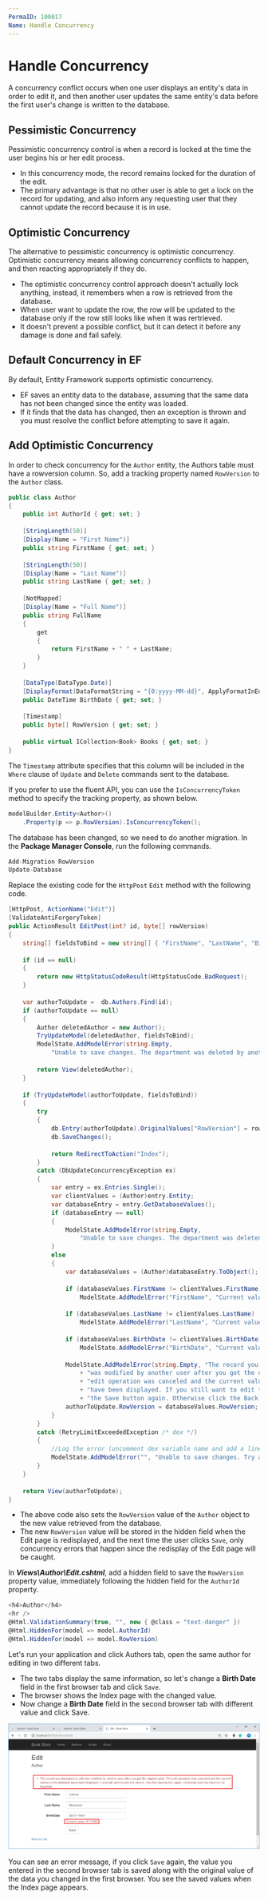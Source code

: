 ```yaml
---
PermaID: 100017
Name: Handle Concurrency
---
```


# Handle Concurrency

A concurrency conflict occurs when one user displays an entity's data in order to edit it, and then another user updates the same entity's data before the first user's change is written to the database. 

## Pessimistic Concurrency

Pessimistic concurrency control is when a record is locked at the time the user begins his or her edit process.  

 - In this concurrency mode, the record remains locked for the duration of the edit.  
 - The primary advantage is that no other user is able to get a lock on the record for updating, and also inform any requesting user that they cannot update the record because it is in use.

## Optimistic Concurrency

The alternative to pessimistic concurrency is optimistic concurrency. Optimistic concurrency means allowing concurrency conflicts to happen, and then reacting appropriately if they do.

 - The optimistic concurrency control approach doesn't actually lock anything, instead, it remembers when a row is retrieved from the database. 
 - When user want to update the row, the row will be updated to the database only if the row still looks like when it was rertrieved. 
 - It doesn't prevent a possible conflict, but it can detect it before any damage is done and fail safely. 

## Default Concurrency in EF

By default, Entity Framework supports optimistic concurrency. 

 - EF saves an entity data to the database, assuming that the same data has not been changed since the entity was loaded. 
 - If it finds that the data has changed, then an exception is thrown and you must resolve the conflict before attempting to save it again.

## Add Optimistic Concurrency

In order to check concurrency for the `Author` entity, the Authors table must have a rowversion column. So, add a tracking property named `RowVersion` to the `Author` class.

```csharp
public class Author
{
    public int AuthorId { get; set; }

    [StringLength(50)]
    [Display(Name = "First Name")]
    public string FirstName { get; set; }

    [StringLength(50)]
    [Display(Name = "Last Name")]
    public string LastName { get; set; }

    [NotMapped]
    [Display(Name = "Full Name")]
    public string FullName
    {
        get
        {
            return FirstName + " " + LastName;
        }
    }

    [DataType(DataType.Date)]
    [DisplayFormat(DataFormatString = "{0:yyyy-MM-dd}", ApplyFormatInEditMode = true)]
    public DateTime BirthDate { get; set; }

    [Timestamp]
    public byte[] RowVersion { get; set; }

    public virtual ICollection<Book> Books { get; set; }
}
```

The `Timestamp` attribute specifies that this column will be included in the `Where` clause of `Update` and `Delete` commands sent to the database. 

If you prefer to use the fluent API, you can use the `IsConcurrencyToken` method to specify the tracking property, as shown below.

```csharp
modelBuilder.Entity<Author>()
    .Property(p => p.RowVersion).IsConcurrencyToken();
```

The database has been changed, so we need to do another migration. In the **Package Manager Console**, run the following commands.

```csharp
Add-Migration RowVersion
Update-Database
``` 

Replace the existing code for the `HttpPost` `Edit` method with the following code.

```csharp
[HttpPost, ActionName("Edit")]
[ValidateAntiForgeryToken]
public ActionResult EditPost(int? id, byte[] rowVersion)
{
    string[] fieldsToBind = new string[] { "FirstName", "LastName", "BirthDate" };

    if (id == null)
    {
        return new HttpStatusCodeResult(HttpStatusCode.BadRequest);
    }

    var authorToUpdate =  db.Authors.Find(id);
    if (authorToUpdate == null)
    {
        Author deletedAuthor = new Author();
        TryUpdateModel(deletedAuthor, fieldsToBind);
        ModelState.AddModelError(string.Empty,
            "Unable to save changes. The department was deleted by another user.");

        return View(deletedAuthor);
    }

    if (TryUpdateModel(authorToUpdate, fieldsToBind))
    {
        try
        {
            db.Entry(authorToUpdate).OriginalValues["RowVersion"] = rowVersion;
            db.SaveChanges();

            return RedirectToAction("Index");
        }
        catch (DbUpdateConcurrencyException ex)
        {
            var entry = ex.Entries.Single();
            var clientValues = (Author)entry.Entity;
            var databaseEntry = entry.GetDatabaseValues();
            if (databaseEntry == null)
            {
                ModelState.AddModelError(string.Empty,
                    "Unable to save changes. The department was deleted by another user.");
            }
            else
            {
                var databaseValues = (Author)databaseEntry.ToObject();

                if (databaseValues.FirstName != clientValues.FirstName)
                    ModelState.AddModelError("FirstName", "Current value: " + databaseValues.FirstName);

                if (databaseValues.LastName != clientValues.LastName)
                    ModelState.AddModelError("LastName", "Current value: " + String.Format("{0:c}", databaseValues.LastName));

                if (databaseValues.BirthDate != clientValues.BirthDate)
                    ModelState.AddModelError("BirthDate", "Current value: " + String.Format("{0:d}", databaseValues.BirthDate));

                ModelState.AddModelError(string.Empty, "The record you attempted to edit "
                    + "was modified by another user after you got the original value. The "
                    + "edit operation was canceled and the current values in the database "
                    + "have been displayed. If you still want to edit this record, click "
                    + "the Save button again. Otherwise click the Back to List hyperlink.");
                authorToUpdate.RowVersion = databaseValues.RowVersion;
            }
        }
        catch (RetryLimitExceededException /* dex */)
        {
            //Log the error (uncomment dex variable name and add a line here to write a log.)
            ModelState.AddModelError("", "Unable to save changes. Try again, and if the problem persists, see your system administrator.");
        }
    }

    return View(authorToUpdate);
}
```

 - The above code also sets the `RowVersion` value of the `Author` object to the new value retrieved from the database. 
 - The new `RowVersion` value will be stored in the hidden field when the Edit page is redisplayed, and the next time the user clicks `Save`, only concurrency errors that happen since the redisplay of the Edit page will be caught.

In ***Views\Author\Edit.cshtml***, add a hidden field to save the `RowVersion` property value, immediately following the hidden field for the `AuthorId` property.

```csharp
<h4>Author</h4>
<hr />
@Html.ValidationSummary(true, "", new { @class = "text-danger" })
@Html.HiddenFor(model => model.AuthorId)
@Html.HiddenFor(model => model.RowVersion)
```

Let's run your application and click Authors tab, open the same author for editing in two different tabs. 

 - The two tabs display the same information, so let's change a **Birth Date** field in the first browser tab and click `Save`.
 - The browser shows the Index page with the changed value.
 - Now change a **Birth Date** field in the second browser tab with different value and click Save. 

<img src="images/handle-concurrency-1.png">

You can see an error message, if you click `Save` again, the value you entered in the second browser tab is saved along with the original value of the data you changed in the first browser. You see the saved values when the Index page appears.